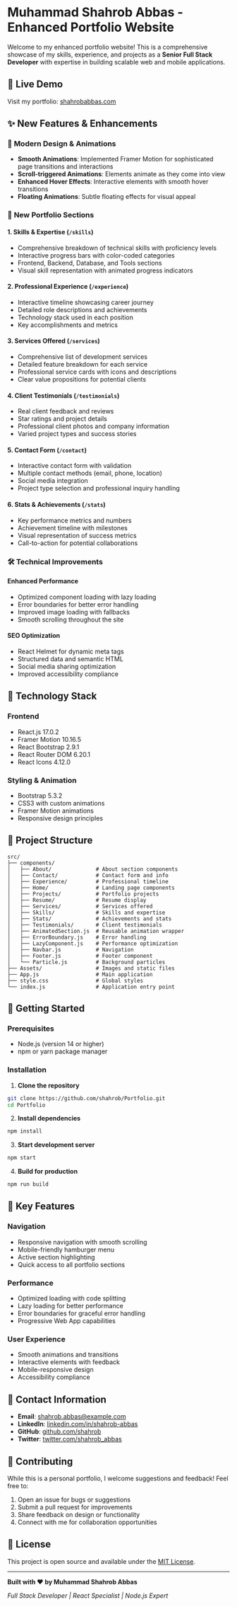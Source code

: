 # Muhammad Shahrob Abbas - Enhanced Portfolio Website

Welcome to my enhanced portfolio website! This is a comprehensive showcase of my skills, experience, and projects as a **Senior Full Stack Developer** with expertise in building scalable web and mobile applications.

## 🚀 Live Demo
Visit my portfolio: [shahrobabbas.com](https://shahrobabbas.com)

## ✨ New Features & Enhancements

### 🎨 **Modern Design & Animations**
- **Smooth Animations**: Implemented Framer Motion for sophisticated page transitions and interactions
- **Scroll-triggered Animations**: Elements animate as they come into view
- **Enhanced Hover Effects**: Interactive elements with smooth hover transitions
- **Floating Animations**: Subtle floating effects for visual appeal

### 📱 **New Portfolio Sections**

#### 1. **Skills & Expertise** (`/skills`)
- Comprehensive breakdown of technical skills with proficiency levels
- Interactive progress bars with color-coded categories
- Frontend, Backend, Database, and Tools sections
- Visual skill representation with animated progress indicators

#### 2. **Professional Experience** (`/experience`)
- Interactive timeline showcasing career journey
- Detailed role descriptions and achievements
- Technology stack used in each position
- Key accomplishments and metrics

#### 3. **Services Offered** (`/services`)
- Comprehensive list of development services
- Detailed feature breakdown for each service
- Professional service cards with icons and descriptions
- Clear value propositions for potential clients

#### 4. **Client Testimonials** (`/testimonials`)
- Real client feedback and reviews
- Star ratings and project details
- Professional client photos and company information
- Varied project types and success stories

#### 5. **Contact Form** (`/contact`)
- Interactive contact form with validation
- Multiple contact methods (email, phone, location)
- Social media integration
- Project type selection and professional inquiry handling

#### 6. **Stats & Achievements** (`/stats`)
- Key performance metrics and numbers
- Achievement timeline with milestones
- Visual representation of success metrics
- Call-to-action for potential collaborations

### 🛠 **Technical Improvements**

#### **Enhanced Performance**
- Optimized component loading with lazy loading
- Error boundaries for better error handling
- Improved image loading with fallbacks
- Smooth scrolling throughout the site

#### **SEO Optimization**
- React Helmet for dynamic meta tags
- Structured data and semantic HTML
- Social media sharing optimization
- Improved accessibility compliance

## 🔧 **Technology Stack**

### **Frontend**
- React.js 17.0.2
- Framer Motion 10.16.5
- React Bootstrap 2.9.1
- React Router DOM 6.20.1
- React Icons 4.12.0

### **Styling & Animation**
- Bootstrap 5.3.2
- CSS3 with custom animations
- Framer Motion animations
- Responsive design principles

## 📁 **Project Structure**

```
src/
├── components/
│   ├── About/              # About section components
│   ├── Contact/            # Contact form and info
│   ├── Experience/         # Professional timeline
│   ├── Home/               # Landing page components
│   ├── Projects/           # Portfolio projects
│   ├── Resume/             # Resume display
│   ├── Services/           # Services offered
│   ├── Skills/             # Skills and expertise
│   ├── Stats/              # Achievements and stats
│   ├── Testimonials/       # Client testimonials
│   ├── AnimatedSection.js  # Reusable animation wrapper
│   ├── ErrorBoundary.js    # Error handling
│   ├── LazyComponent.js    # Performance optimization
│   ├── Navbar.js           # Navigation
│   ├── Footer.js           # Footer component
│   └── Particle.js         # Background particles
├── Assets/                 # Images and static files
├── App.js                  # Main application
├── style.css               # Global styles
└── index.js                # Application entry point
```

## 🚀 **Getting Started**

### **Prerequisites**
- Node.js (version 14 or higher)
- npm or yarn package manager

### **Installation**

1. **Clone the repository**
```bash
git clone https://github.com/shahrob/Portfolio.git
cd Portfolio
```

2. **Install dependencies**
```bash
npm install
```

3. **Start development server**
```bash
npm start
```

4. **Build for production**
```bash
npm run build
```

## 🎯 **Key Features**

### **Navigation**
- Responsive navigation with smooth scrolling
- Mobile-friendly hamburger menu
- Active section highlighting
- Quick access to all portfolio sections

### **Performance**
- Optimized loading with code splitting
- Lazy loading for better performance
- Error boundaries for graceful error handling
- Progressive Web App capabilities

### **User Experience**
- Smooth animations and transitions
- Interactive elements with feedback
- Mobile-responsive design
- Accessibility compliance

## 📧 **Contact Information**

- **Email**: shahrob.abbas@example.com
- **LinkedIn**: [linkedin.com/in/shahrob-abbas](https://linkedin.com/in/shahrob-abbas/)
- **GitHub**: [github.com/shahrob](https://github.com/shahrob)
- **Twitter**: [twitter.com/shahrob_abbas](https://twitter.com/shahrob_abbas)

## 🤝 **Contributing**

While this is a personal portfolio, I welcome suggestions and feedback! Feel free to:

1. Open an issue for bugs or suggestions
2. Submit a pull request for improvements
3. Share feedback on design or functionality
4. Connect with me for collaboration opportunities

## 📄 **License**

This project is open source and available under the [MIT License](LICENSE).

---

**Built with ❤️ by Muhammad Shahrob Abbas**

*Full Stack Developer | React Specialist | Node.js Expert*
